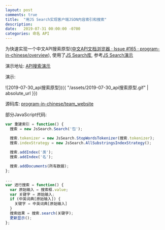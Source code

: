 ```yaml
---
layout: post
comments: true
title:  "用JS Search实现客户端JSON内容索引和搜索"
description: 
date:   2019-07-31 00:00:00 -0700
categories: 命名 API
---
```


为快速实现一个中文API搜索原型([中文API文档浏览器 · Issue #165 · program-in-chinese/overview](https://github.com/program-in-chinese/overview/issues/165)), 使用了[JS Search库](https://github.com/bvaughn/js-search), 参考[JS Search演示](http://bvaughn.github.io/js-search/)

演示地址: [API搜索演示](http://codeinchinese.com/API%E4%B8%AD%E6%96%87%E7%B4%A2%E5%BC%95/%E4%B8%BB%E9%A1%B5.html)

演示:

![2019-07-30_api搜索原型]({{ "/assets/2019-07-30_api搜索原型.gif" | absolute_url }})

源码库: [program-in-chinese/team_website](https://github.com/program-in-chinese/team_website/tree/master/docs/API%E4%B8%AD%E6%96%87%E7%B4%A2%E5%BC%95)

部分JavaScript代码:
```javascript
var 重建索引 = function() {
  搜索 = new JsSearch.Search('包');

  搜索.tokenizer = new JsSearch.StopWordsTokenizer(搜索.tokenizer);
  搜索.indexStrategy = new JsSearch.AllSubstringsIndexStrategy();
  
  搜索.addIndex('类');
  搜索.addIndex('名');

  搜索.addDocuments(所有数据);
};

...
var 进行搜索 = function() {
  var 原始输入 = 搜索框.value;
  var 关键字 = 原始输入;
  if (中英词典[原始输入]) {
    关键字 = 中英词典[原始输入]
  }
  搜索结果 = 搜索.search(关键字);
  更新显示();
};
```
